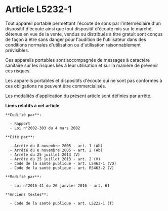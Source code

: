 # Article L5232-1

Tout appareil portable permettant l'écoute de sons par l'intermédiaire d'un dispositif d'écoute ainsi que tout dispositif
d'écoute mis sur le marché, détenus en vue de la vente, vendus ou distribués à titre gratuit sont conçus de façon à être sans
danger pour l'audition de l'utilisateur dans des conditions normales d'utilisation ou d'utilisation raisonnablement
prévisibles.

Ces appareils portables sont accompagnés de messages à caractère sanitaire sur les risques liés à leur utilisation et sur la
manière de prévenir ces risques.

Les appareils portables et dispositifs d'écoute qui ne sont pas conformes à ces obligations ne peuvent être commercialisés.

Les modalités d'application du présent article sont définies par arrêté.

**Liens relatifs à cet article**

	**Codifié par**:

	  - Rapport
	  - Loi n°2002-303 du 4 mars 2002

	**Cité par**:

	  - Arrêté du 8 novembre 2005 - art. 1 (Ab)
	  - Arrêté du 8 novembre 2005 - art. 2 (Ab)
	  - Arrêté du 25 juillet 2013 (V)
	  - Arrêté du 25 juillet 2013 - art. 2 (V)
	  - Code de la santé publique - art. L5463-1 (VD)
	  - Code de la santé publique - art. R5463-2 (V)

	**Modifié par**:

	  - Loi n°2016-41 du 26 janvier 2016 - art. 61

	**Anciens textes**:

	  - Code de la santé publique - art. L5222-1 (T)
